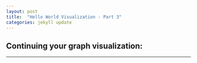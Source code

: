 ```yaml
---
layout: post
title:  "Hello World Visualization - Part 3"
categories: jekyll update
---
```


## Continuing your graph visualization:
-----
